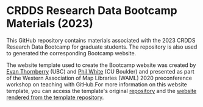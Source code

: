 # CRDDS Research Data Bootcamp Materials (2023)

This GitHub repository contains materials associated with the 2023 CRDDS Research Data Bootcamp for graduate students. The repository is also used to generated the corresponding Bootcamp website. 

The website template used to create the Bootcamp website was created by [Evan Thornberry](https://github.com/ect123) (UBC) and [Phil White](https://github.com/outpw) (CU Boulder) and presented as part of the Western Association of Map Libraries (WAML) 2020 preconference workshop on teaching with GitHub.For more information on this website template, you can access the template's original [repository](https://github.com/outpw/workshop-template) and the [website rendered from the template repository](https://outpw.github.io/workshop-template/). 
